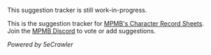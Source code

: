 This suggestion tracker is still work-in-progress.

This is the suggestion tracker for [MPMB's Character Record Sheets](https://github.com/morepurplemorebetter/MPMBs-Character-Record-Sheet).    
Join the [MPMB Discord](https://discord.gg/Qjq9Z5Q) to vote or add suggestions.

*Powered by 5eCrawler*
